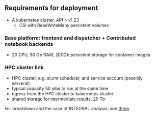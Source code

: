## Requirements for deployment

* A kubernetes cluster, API > v1.23
  * CSI with ReadWriteMany persistent volumes

### Base platform: frontend and dispatcher + Contributed notebook backends

* 20 CPU, 50 Gb RAM, 200Gb persistent storage for container images

### HPC cluster link 

* HPC cluster, e.g. slurm scheduler, and service account (possibly serveral)
 * typical capacity 50 jobs to run at the same time
 * egress from the HPC cluster to kubernetes cluster
 * shared storage for intermediate results, 20 Tb

For breakdown and the case of INTEGRAL analysis, see [there](https://github.com/oda-hub/mmoda-manifesto/blob/main/README.md#requirements-for-deployment).
